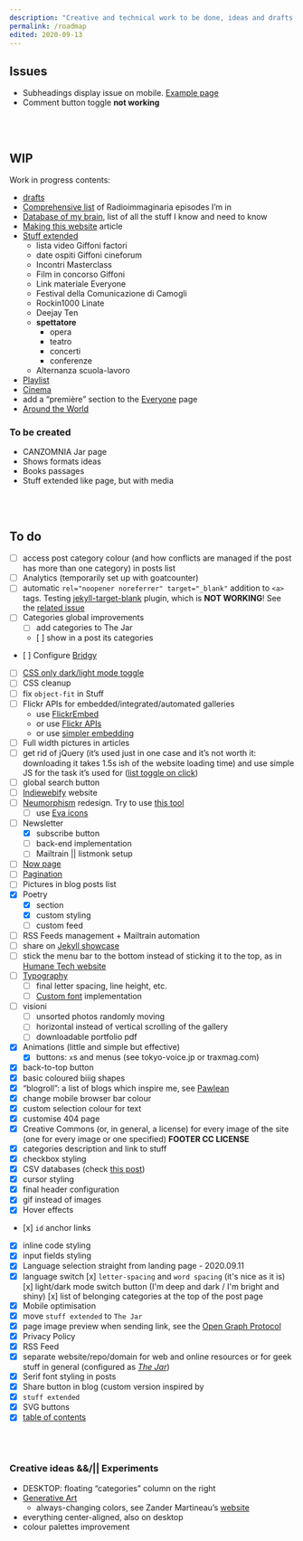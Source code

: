 ```yaml
---
description: "Creative and technical work to be done, ideas and drafts progress tracking on this website"
permalink: /roadmap
edited: 2020-09-13
---
```

## Issues

- Subheadings display issue on mobile. [Example page](https://tommi.space/server-setup#nextcloud-configuration)
- Comment button toggle **not working**

<br />
<br />

## WIP

Work in progress contents:

- [drafts](./_drafts)
- [Comprehensive list](./pages/radioimmaginaria-database.md) of Radioimmaginaria episodes I’m in
- [Database of my brain](./_jar/2020-06-04-brain-database.md), list of all the stuff I know and need to know
- [Making this website](./_posts/2020-04-18-Making-this-website.md) article
- [Stuff extended](./pages/stuff-extended-it)
	- lista video Giffoni factori
	- date ospiti Giffoni cineforum
	- Incontri Masterclass
	- Film in concorso Giffoni
	- Link materiale Everyone
	- Festival della Comunicazione di Camogli
	- Rockin1000 Linate
	- Deejay Ten
	- **spettatore**
		- opera
		- teatro
		- concerti
		- conferenze
	- Alternanza scuola-lavoro
- [Playlist](./_jar/2020-07-17-Playlist.md)
- [Cinema](./_jar/2020-07-10-Cinema.md)
- add a “première” section to the [Everyone](./everyone) page
- [Around the World](./_jar/2020-07-20-Around-the-world.md)

### To be created

- CANZOMNIA Jar page
- Shows formats ideas
- Books passages
- Stuff extended like page, but with media

<br />
<br />

## To do

- [ ] access post category colour (and how conflicts are managed if the post has more than one category) in posts list
- [ ] Analytics (temporarily set up with goatcounter)
- [ ] automatic `rel="noopener noreferrer" target="_blank"` addition to `<a>` tags. Testing [jekyll-target-blank](https://github.com/keithmifsud/jekyll-target-blank) plugin, which is **NOT WORKING**! See the [related issue](https://github.com/keithmifsud/jekyll-target-blank/issues/51)
- [ ] Categories global improvements
	- [ ] add categories to The Jar
	- [ ] show in a post its categories
- [ ] Configure [Bridgy](https://brid.gy/)
- [ ] [CSS only dark/light mode toggle](https://youtu.be/b4FBTr5pSgw)
- [ ] CSS cleanup
- [ ] fix `object-fit` in Stuff
- [ ] Flickr APIs for embedded/integrated/automated galleries
	- use [FlickrEmbed](https://flickrembed.com/)
	- or use [Flickr APIs](https://www.flickr.com/services/api/)
	- or use [simpler embedding](https://help.flickr.com/en_us/share-or-embed-flickr-photos-or-albums-rJBx6mjyX)
- [ ] Full width pictures in articles
- [ ] get rid of jQuery (it’s used just in one case and it’s not worth it: downloading it takes 1.5s ish of the website loading time) and use simple JS for the task it’s used for ([list toggle on click](https://www.w3schools.com/howto/howto_js_dropdown.asp))
- [ ] global search button
- [ ] [Indiewebify](https://indiewebify.me/) website
- [ ] [Neumorphism](https://uxdesign.cc/neumorphism-in-user-interfaces-b47cef3bf3a6) redesign. Try to use [this tool](https://neumorphism.io/)
	- [ ] use [Eva icons](https://jekyllrb.com/docs/pagination/)
- [ ] Newsletter
	- [x] subscribe button
	- [ ] back-end implementation
	- [ ] Mailtrain || listmonk setup
- [ ] [Now page](https://sivers.org/now)
- [ ] [Pagination](https://jekyllrb.com/docs/pagination/)
- [ ] Pictures in blog posts list
- [x] Poetry
	- [x] section
	- [x] custom styling
	- [ ] custom feed
- [ ] RSS Feeds management + Mailtrain automation
- [ ] share on [Jekyll showcase](https://github.com/planetjekyll/showcase)
- [ ] stick the menu bar to the bottom instead of sticking it to the top, as in [Humane Tech website](https://humanetech.com)
- [ ] [Typography](https://xplosionmind.tk/typography)
	- [ ] final letter spacing, line height, etc.
	- [ ] [Custom font](https://tommi.space/Typography#Custom-font) implementation
- [ ] visioni
    - [ ] unsorted photos randomly moving
    - [ ] horizontal instead of vertical scrolling of the gallery
	- [ ] downloadable portfolio pdf

- [x] Animations (little and simple but effective)
	- [x] buttons: `x`s and menus (see tokyo-voice.jp or traxmag.com)
- [x] back-to-top button
- [x] basic coloured biiig shapes
- [x] “blogroll”: a list of blogs which inspire me, see [Pawlean](https://pawlean.com/blogroll)
- [x] change mobile browser bar colour
- [x] custom selection colour for text
- [x] customise 404 page
- [x] Creative Commons (or, in general, a license) for every image of the site (one for every image or one specified) **FOOTER CC LICENSE**
- [x] categories description and link to stuff
- [x] checkbox styling
- [x] CSV databases (check [this post](https://jekyllrb.com/tutorials/csv-to-table/))
- [x] cursor styling
- [x] final header configuration
- [x] gif instead of images 
- [x] Hover effects
- [x] `id` anchor links
- [x] inline code styling
- [x] input fields styling
- [x] Language selection straight from landing page - 2020.09.11
- [x] language switch [x] `letter-spacing` and `word spacing` (it's nice as it is) [x] light/dark mode switch button (I'm deep and dark / I'm bright and shiny) [x] list of belonging categories at the top of the post page
- [x] Mobile optimisation
- [x] move `stuff extended` to `The Jar`
- [x] page image preview when sending link, see the [Open Graph Protocol](https://ogp.me/)
- [x] Privacy Policy
- [x] RSS Feed
- [x] separate website/repo/domain for web and online resources or for geek stuff in general (configured as _[The Jar](https://xplosionmind.tk/jar)_)
- [x] Serif font styling in posts
- [x] Share button in blog (custom version inspired by 
- [x] `stuff extended`
- [x] SVG buttons
- [x] [table of contents](https://github.com/allejo/jekyll-toc)

<br />
<br />

### Creative ideas &&/|| Experiments

- DESKTOP: floating “categories” column on the right
- [Generative Art](http://tholman.com/post/generative-art-speedrun/)
	- always-changing colors, see Zander Martineau’s [website](https://zander.wtf/)
- everything center-aligned, also on desktop
- colour palettes improvement
